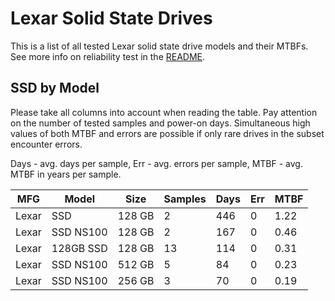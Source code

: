Lexar Solid State Drives
========================

This is a list of all tested Lexar solid state drive models and their MTBFs. See
more info on reliability test in the [README](https://github.com/bsdhw/SMART).

SSD by Model
------------

Please take all columns into account when reading the table. Pay attention on the
number of tested samples and power-on days. Simultaneous high values of both MTBF
and errors are possible if only rare drives in the subset encounter errors.

Days - avg. days per sample,
Err  - avg. errors per sample,
MTBF - avg. MTBF in years per sample.

| MFG       | Model              | Size   | Samples | Days  | Err   | MTBF |
|-----------|--------------------|--------|---------|-------|-------|------|
| Lexar     | SSD                | 128 GB | 2       | 446   | 0     | 1.22   |
| Lexar     | SSD NS100          | 128 GB | 2       | 167   | 0     | 0.46   |
| Lexar     | 128GB SSD          | 128 GB | 13      | 114   | 0     | 0.31   |
| Lexar     | SSD NS100          | 512 GB | 5       | 84    | 0     | 0.23   |
| Lexar     | SSD NS100          | 256 GB | 3       | 70    | 0     | 0.19   |
